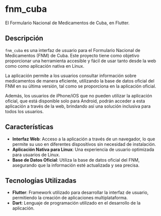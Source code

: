 # fnm_cuba

El Formulario Nacional de Medicamentos de Cuba, en Flutter.

## Descripción

`fnm_cuba` es una interfaz de usuario para el Formulario Nacional de Medicamentos (FNM) de Cuba. Este proyecto tiene como objetivo proporcionar una herramienta accesible y fácil de usar tanto desde la web como como aplicación nativa en Linux. 

La aplicación permite a los usuarios consultar información sobre medicamentos de manera eficiente, utilizando la base de datos oficial del FNM en su última versión, tal como se proporciona en la aplicación oficial.

Además, los usuarios de iPhone/iOS que no pueden utilizar la aplicación oficial, que está disponible solo para Android, podrán acceder a esta aplicación a través de la web, brindando así una solución inclusiva para todos los usuarios.

## Características

- **Interfaz Web**: Acceso a la aplicación a través de un navegador, lo que permite su uso en diferentes dispositivos sin necesidad de instalación.
- **Aplicación Nativa para Linux**: Una experiencia de usuario optimizada para usuarios de Linux.
- **Base de Datos Oficial**: Utiliza la base de datos oficial del FNM, asegurando que la información esté actualizada y sea precisa.

## Tecnologías Utilizadas

- **Flutter**: Framework utilizado para desarrollar la interfaz de usuario, permitiendo la creación de aplicaciones multiplataforma.
- **Dart**: Lenguaje de programación utilizado en el desarrollo de la aplicación.

